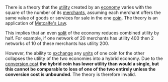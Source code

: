 There is a theory that the [utility](Glossary#utility) created by an [economy](Glossary#economy) varies with the square of the number of its [merchants](Glossary#merchant), assuming each merchant offers the same value of goods or services for sale in the one [coin](Glossary#coin). The theory is an application of [Metcalfe's Law](https://en.wikipedia.org/wiki/Metcalfe%27s_law).

This implies that an even [split](Glossary#split) of the economy reduces combined utility by half. For example, if one network of 20 merchants has utility 400 then 2 networks of 10 of these merchants has utility 200.

However, the ability to [exchange](Glossary#exchange) any [units](Glossary#unit) of one coin for the other collapses the utility of the two economies into a hybrid economy. Due to the [conversion cost](Consolidation-Principle) **the hybrid coin has lower utility than would a single, but this cannot be comparable to loss of one of the two entirely unless the conversion cost is unbounded**. The theory is therefore invalid.